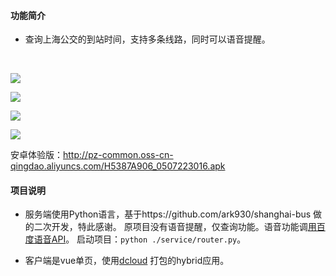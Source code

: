 #### 功能简介
- 查询上海公交的到站时间，支持多条线路，同时可以语音提醒。
<br />

![](https://pz-common.oss-cn-qingdao.aliyuncs.com/junqing.ren/1587290683850.jpg "")

![](https://pz-common.oss-cn-qingdao.aliyuncs.com/junqing.ren/1587290608256.jpg "")

![](https://pz-common.oss-cn-qingdao.aliyuncs.com/junqing.ren/1587290639693.jpg "")

![](https://pz-common.oss-cn-qingdao.aliyuncs.com/junqing.ren/1587290563218.jpg "")

安卓体验版：http://pz-common.oss-cn-qingdao.aliyuncs.com/H5387A906_0507223016.apk

#### 项目说明

- 服务端使用Python语言，基于https://github.com/ark930/shanghai-bus 做的二次开发，特此感谢。 原项目没有语音提醒，仅查询功能。语音功能调[用百度语音API](https://ai.baidu.com/tech/speech/tts_online)。 启动项目：`python ./service/router.py`。

- 客户端是vue单页，使用[dcloud](https://www.dcloud.io/) 打包的hybrid应用。
